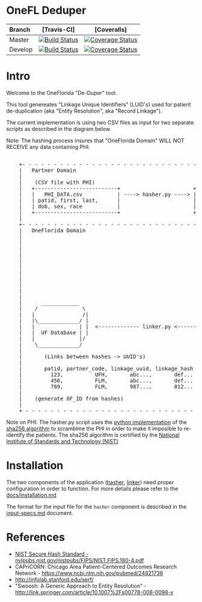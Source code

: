 
# OneFL Deduper

| Branch | [Travis-CI] | [Coveralls] |
| :----- | :---------------------------: | :-------: |
| Master | [![Build Status](https://travis-ci.org/ufbmi/onefl-deduper.svg?branch=master)](https://travis-ci.org/ufbmi/onefl-deduper?branch=master) | [![Coverage Status](https://coveralls.io/repos/github/ufbmi/onefl-deduper/badge.svg?branch=master)](https://coveralls.io/github/ufbmi/onefl-deduper?branch=master) |
| Develop | [![Build Status](https://travis-ci.org/ufbmi/onefl-deduper.svg?branch=develop)](https://travis-ci.org/ufbmi/onefl-deduper?branch=develop) | [![Coverage Status](https://coveralls.io/repos/github/ufbmi/onefl-deduper/badge.svg?branch=develop)](https://coveralls.io/github/ufbmi/onefl-deduper?branch=develop) |

# Intro

Welcome to the OneFlorida "De-Duper" tool.

This tool genereates "Linkage Unique Identifiers" (LUID's)
used for patient de-duplication (aka "Entity Resolution", aka "Record Linkage").


The current implementation is using two CSV files as input for two separate
scripts as described in the diagram below.

Note: The hashing process insures that "OneFlorida Domain" WILL NOT RECEIVE any data containing PHI.

<pre>

    +- - - - - - - - - - - - - - - - - - - - - - - - - - - - - - - - - - - - -
    |   Partner Domain
    |
    |    (CSV file with PHI)                                (CSV file with no PHI)
    |   +--------------------------+                       +--------------------------+
    |   |   PHI_DATA.csv           | ----> hasher.py ----> |    HASHES.csv            |
    |   | patid, first, last,      |                       | patid, F_L_D_G, F_L_D_R  |
    |   | dob, sex, race           |                       |                          |
    |   +--------------------------+                       +--------------------------+
    |                                                            ||
    +- - - - - - - - - - - - - - - - - - - - - - - - - - - - - - || - - - - - -
    |   OneFlorida Domain                                        \/
    |                                                       +--------------------------+
    |                                                       | OneFlorida SFTP Server   |
    |                                                       +--------------------------+
    |                                                            ||
    |                                                            ||
    |                                                            \/
    |                                                       +--------------------------+
    |                                                       |   HASHES.csv             |
    |                                                       | patid, F_L_D_G, F_L_D_R  |
    |                                                       +--------------------------+
    |                                                            |
    |      ____________                                          |
    |    /              \                                        |
    |   |               /|                                      /
    |   |\_____________/ |                                     /
    |   |              | |  <------------- linker.py <--------
    |   |  UF Database | |
    |   |              |/
    |    \_____________/
    |
    |       (Links between hashes -> UUID's)
    |                                                             _____   O
    |       patid, partner_code, linkage_uuid, linkage_hash      / /     -+-
    |         123,          UFH,       abc...,       def...   <-- /       |
    |         456,          FLM,       abc...,       def...   <--        / \
    |         789,          FLM,       987...,       012...
    |
    |    (generate OF_ID from hashes)
    |
    + - - - - - - - - - - - - - - - - - - - - - - - - - - - - - - - - - - - - -
</pre>

Note on PHI: The hasher.py script uses the
[python implementation](https://github.com/python/cpython/blob/master/Modules/sha256module.c)
of the [sha256 algorithm](https://docs.python.org/3.6/library/hashlib.html) to
scramblme the PHI in order to make it imposible to re-identify the patients.
The sha256 algorithm is certified by the
[National Institute of Standards and Technology (NIST)](http://csrc.nist.gov/groups/ST/hash/policy.html)


# Installation

The two components of the application
([hasher](run/hasher.py), [linker](run/linker.py)) need proper configuration in
order to function. For more details please refer to the
[docs/installation.md](docs/installation.md)

The format for the input file for the `hasher` component is described in the
[input-specs.md](docs/input-specs.md) document.


# References

- [NIST Secure Hash Standard - nvlpubs.nist.gov/nistpubs/FIPS/NIST.FIPS.180-4.pdf](nvlpubs.nist.gov/nistpubs/FIPS/NIST.FIPS.180-4.pdf)
- CAPriCORN: Chicago Area Patient-Centered Outcomes Research Network - https://www.ncbi.nlm.nih.gov/pubmed/24821736
- http://infolab.stanford.edu/serf/
- "Swoosh: A Generic Approach to Entity Resolution" - http://link.springer.com/article/10.1007%2Fs00778-008-0098-x

